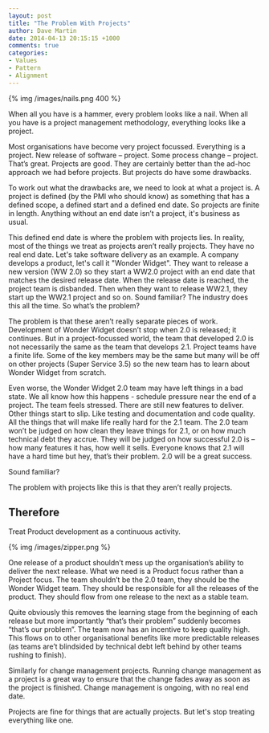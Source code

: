 ```yaml
---
layout: post
title: "The Problem With Projects"
author: Dave Martin
date: 2014-04-13 20:15:15 +1000
comments: true
categories: 
- Values
- Pattern
- Alignment
---
```


{% img /images/nails.png 400 %}

When all you have is a hammer, every problem looks like a nail.  When all you
have is a project management methodology, everything looks like a project. 

<!-- more -->

Most organisations have become very project focussed. Everything is a project.
New release of software – project. Some process change – project. That’s
great. Projects are good. They are certainly better than the ad-hoc approach
we had before projects. But projects do have some drawbacks.

To work out what the drawbacks are, we need to look at what a project is. A
project is defined (by the PMI who should know) as something that has a
defined scope, a defined start and a defined end date.  So projects are finite
in length. Anything without an end date isn’t a project, it's business as
usual.

This defined end date is where the problem with projects lies. In reality,
most of the things we treat as projects aren’t really projects. They have no
real end date. Let's take software delivery as an example. A company develops
a product, let's call it "Wonder Widget". They want to release a new version
(WW 2.0) so they start a WW2.0 project with an end date that matches the
desired release date. When the release date is reached, the project team is
disbanded. Then when they want to release WW2.1, they start up the WW2.1
project and so on. Sound familiar? The industry does this all the time. So
what’s the problem?

The problem is that these aren’t really separate pieces of work. Development
of Wonder Widget doesn’t stop when 2.0 is released; it continues. But in a
project-focussed world, the team that developed 2.0 is not necessarily the
same as the team that develops 2.1. Project teams have a finite life. Some of
the key members may be the same but many will be off on other projects (Super
Service 3.5) so the new team has to learn about Wonder Widget from scratch.

Even worse, the Wonder Widget 2.0 team may have left things in a bad state. We
all know how this happens - schedule pressure near the end of a project. The
team feels stressed. There are still new features to deliver. Other things
start to slip. Like testing and documentation and code quality. All the things
that will make life really hard for the 2.1 team.  The 2.0 team won’t be
judged on how clean they leave things for 2.1, or on how much technical debt
they accrue. They will be judged on how successful 2.0 is – how many features
it has, how well it sells. Everyone knows that 2.1 will have a hard time but
hey, that’s their problem. 2.0 will be a great success.

Sound familiar? 

The problem with projects like this is that they aren’t really projects.

## Therefore

Treat Product development as a continuous activity. 

{% img /images/zipper.png %}

One release of a product shouldn’t mess up the organisation’s ability to
deliver the next release. What we need is a Product focus rather than a
Project focus. The team shouldn’t be the 2.0 team, they should be the Wonder
Widget team. They should be responsible for all the releases of the product.
They should flow from one release to the next as a stable team.

Quite obviously this removes the learning stage from the beginning of each
release but more importantly “that’s their problem” suddenly becomes “that’s
our problem”. The team now has an incentive to keep quality high. This flows
on to other organisational benefits like more predictable releases (as teams
are’t blindsided by technical debt left behind by other teams rushing to
finish).

Similarly for change management projects. Running change management as a
project is a great way to ensure that the change fades away as soon as the
project is finished. Change management is ongoing, with no real end date.

Projects are fine for things that are actually projects. But let's stop
treating everything like one.

